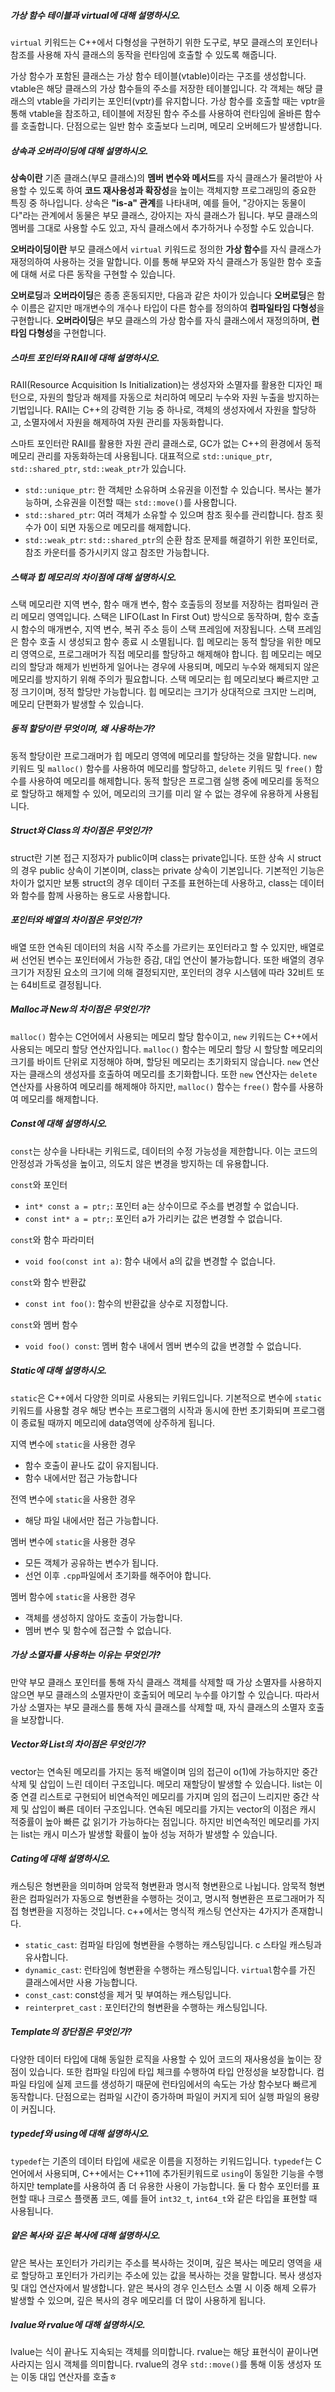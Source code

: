 ##### 가상 함수 테이블과 virtual에 대해 설명하시오.
`virtual` 키워드는 C++에서 다형성을 구현하기 위한 도구로, 부모 클래스의 포인터나 참조를 사용해 자식 클래스의 동작을 런타임에 호출할 수 있도록 해줍니다.

가상 함수가 포함된 클래스는 가상 함수 테이블(vtable)이라는 구조를 생성합니다. vtable은 해당 클래스의 가상 함수들의 주소를 저장한 테이블입니다. 각 객체는 해당 클래스의 vtable을 가리키는 포인터(vptr)를 유지합니다. 가상 함수를 호출할 때는 vptr을 통해 vtable을 참조하고, 테이블에 저장된 함수 주소를 사용하여 런타임에 올바른 함수를 호출합니다. 단점으로는 일반 함수 호출보다 느리며, 메모리 오버헤드가 발생합니다.
##### 상속과 오버라이딩에 대해 설명하시오.
**상속이란** 기존 클래스(부모 클래스)의 **멤버 변수와 메서드**를 자식 클래스가 물려받아 사용할 수 있도록 하여 **코드 재사용성과 확장성**을 높이는 객체지향 프로그래밍의 중요한 특징 중 하나입니다. 상속은 **"is-a" 관계**를 나타내며, 예를 들어, "강아지는 동물이다"라는 관계에서 동물은 부모 클래스, 강아지는 자식 클래스가 됩니다. 부모 클래스의 멤버를 그대로 사용할 수도 있고, 자식 클래스에서 추가하거나 수정할 수도 있습니다.

**오버라이딩이란** 부모 클래스에서 `virtual` 키워드로 정의한 **가상 함수**를 자식 클래스가 재정의하여 사용하는 것을 말합니다. 이를 통해 부모와 자식 클래스가 동일한 함수 호출에 대해 서로 다른 동작을 구현할 수 있습니다.

**오버로딩**과 **오버라이딩**은 종종 혼동되지만, 다음과 같은 차이가 있습니다
**오버로딩**은 함수 이름은 같지만 매개변수의 개수나 타입이 다른 함수를 정의하여 **컴파일타임 다형성**을 구현합니다.
**오버라이딩**은 부모 클래스의 가상 함수를 자식 클래스에서 재정의하며, **런타임 다형성**을 구현합니다.
##### 스마트 포인터와 RAII에 대해 설명하시오.
RAII(Resource Acquisition Is Initialization)는 생성자와 소멸자를 활용한 디자인 패턴으로, 자원의 할당과 해제를 자동으로 처리하여 메모리 누수와 자원 누출을 방지하는 기법입니다. RAII는 C++의 강력한 기능 중 하나로, 객체의 생성자에서 자원을 할당하고, 소멸자에서 자원을 해제하여 자원 관리를 자동화합니다.

스마트 포인터란 RAII를 활용한 자원 관리 클래스로, GC가 없는 C++의 환경에서 동적 메모리 관리를 자동화하는데 사용됩니다. 대표적으로 `std::unique_ptr`, `std::shared_ptr`, `std::weak_ptr`가 있습니다.

- `std::unique_ptr`: 한 객체만 소유하며 소유권을 이전할 수 있습니다. 복사는 불가능하며, 소유권을 이전할 때는 `std::move()`를 사용합니다.
- `std::shared_ptr`: 여러 객체가 소유할 수 있으며 참조 횟수를 관리합니다. 참조 횟수가 0이 되면 자동으로 메모리를 해제합니다.
- `std::weak_ptr`: `std::shared_ptr`의 순환 참조 문제를 해결하기 위한 포인터로, 참조 카운터를 증가시키지 않고 참조만 가능합니다.
##### 스택과 힙 메모리의 차이점에 대해 설명하시오.
스택 메모리란 지역 변수, 함수 매개 변수, 함수 호출등의 정보를 저장하는 컴파일러 관리 메모리 영역입니다. 스택은 LIFO(Last In First Out) 방식으로 동작하며, 함수 호출 시 함수의 매개변수, 지역 변수, 복귀 주소 등이 스택 프레임에 저장됩니다. 스택 프레임은 함수 호출 시 생성되고 함수 종료 시 소멸됩니다. 힙 메모리는 동적 할당을 위한 메모리 영역으로, 프로그래머가 직접 메모리를 할당하고 해제해야 합니다. 힙 메모리는 메모리의 할당과 해제가 빈번하게 일어나는 경우에 사용되며, 메모리 누수와 해제되지 않은 메모리를 방지하기 위해 주의가 필요합니다. 스택 메모리는 힙 메모리보다 빠르지만 고정 크기이며, 정적 할당만 가능합니다. 힙 메모리는 크기가 상대적으로 크지만 느리며, 메모리 단편화가 발생할 수 있습니다.
##### 동적 할당이란 무엇이며, 왜 사용하는가?
동적 할당이란 프로그래머가 힙 메모리 영역에 메모리를 할당하는 것을 말합니다. `new` 키워드 및 `malloc()` 함수를 사용하여 메모리를 할당하고, `delete` 키워드 및 `free()` 함수를 사용하여 메모리를 해제합니다. 동적 할당은 프로그램 실행 중에 메모리를 동적으로 할당하고 해제할 수 있어, 메모리의 크기를 미리 알 수 없는 경우에 유용하게 사용됩니다.
##### Struct와 Class의 차이점은 무엇인가?
struct란 기본 접근 지정자가 public이며 class는 private입니다. 또한 상속 시 struct의 경우 public 상속이 기본이며, class는 private 상속이 기본입니다. 기본적인 기능은 차이가 없지만 보통 struct의 경우 데이터 구조를 표현하는데 사용하고, class는 데이터와 함수를 함께 사용하는 용도로 사용합니다.
##### 포인터와 배열의 차이점은 무엇인가?
배열 또한 연속된 데이터의 처음 시작 주소를 가르키는 포인터라고 할 수 있지만, 배열로써 선언된 변수는 포인터에서 가능한 증감, 대입 연산이 불가능합니다. 또한 배열의 경우 크기가 저장된 요소의 크기에 의해 결정되지만, 포인터의 경우 시스템에 따라 32비트 또는 64비트로 결정됩니다.
##### Malloc과 New의 차이점은 무엇인가?
`malloc()` 함수는 C언어에서 사용되는 메모리 할당 함수이고, `new` 키워드는 C++에서 사용되는 메모리 할당 연산자입니다. `malloc()` 함수는 메모리 할당 시 할당할 메모리의 크기를 바이트 단위로 지정해야 하며, 할당된 메모리는 초기화되지 않습니다. `new` 연산자는 클래스의 생성자를 호출하여 메모리를 초기화합니다. 또한 `new` 연산자는 `delete` 연산자를 사용하여 메모리를 해제해야 하지만, `malloc()` 함수는 `free()` 함수를 사용하여 메모리를 해제합니다.
##### Const에 대해 설명하시오.
`const`는 상수을 나타내는 키워드로, 데이터의 수정 가능성을 제한합니다. 이는 코드의 안정성과 가독성을 높이고, 의도치 않은 변경을 방지하는 데 유용합니다.

`const`와 포인터
- `int* const a = ptr;`: 포인터 a는 상수이므로 주소를 변경할 수 없습니다.
- `const int* a = ptr;`: 포인터 a가 가리키는 값은 변경할 수 없습니다.

`const`와 함수 파라미터
- `void foo(const int a)`: 함수 내에서 a의 값을 변경할 수 없습니다.

`const`와 함수 반환값
- `const int foo()`: 함수의 반환값을 상수로 지정합니다.

`const`와 멤버 함수
- `void foo() const`: 멤버 함수 내에서 멤버 변수의 값을 변경할 수 없습니다.
##### Static에 대해 설명하시오.
`static`은 C++에서 다양한 의미로 사용되는 키워드입니다. 기본적으로 변수에 `static` 키워드를 사용할 경우 해당 변수는 프로그램의 시작과 동시에 한번 초기화되며 프로그램이 종료될 때까지 메모리에 data영역에 상주하게 됩니다.

지역 변수에 `static`을 사용한 경우 
- 함수 호출이 끝나도 값이 유지됩니다. 
- 함수 내에서만 접근 가능합니다

전역 변수에 `static`을 사용한 경우
- 해당 파일 내에서만 접근 가능합니다.

멤버 변수에 `static`을 사용한 경우
- 모든 객체가 공유하는 변수가 됩니다.
- 선언 이후 `.cpp`파일에서 초기화를 해주어야 합니다.

멤버 함수에 `static`을 사용한 경우
- 객체를 생성하지 않아도 호출이 가능합니다.
- 멤버 변수 및 함수에 접근할 수 없습니다.
##### 가상 소멸자를 사용하는 이유는 무엇인가?
만약 부모 클래스 포인터를 통해 자식 클래스 객체를 삭제할 때 가상 소멸자를 사용하지 않으면 부모 클래스의 소멸자만이 호출되어 메모리 누수를 야기할 수 있습니다. 따라서 가상 소멸자는 부모 클래스를 통해 자식 클래스를 삭제할 때, 자식 클래스의 소멸자 호출을 보장합니다. 
##### Vector와 List의 차이점은 무엇인가?
vector는 연속된 메모리를 가지는 동적 배열이며 임의 접근이 o(1)에 가능하지만 중간 삭제 및 삽입이 느린 데이터 구조입니다. 메모리 재할당이 발생할 수 있습니다. list는 이중 연결 리스트로 구현되어 비연속적인 메모리를 가지며 임의 접근이 느리지만 중간 삭제 및 삽입이 빠른 데이터 구조입니다. 연속된 메모리를 가지는 vector의 이점은 캐시 적중률이 높아 빠른 값 읽기가 가능하다는 점입니다. 하지만 비연속적인 메모리를 가지는 list는 캐시 미스가 발생할 확률이 높아 성능 저하가 발생할 수 있습니다.
##### Cating에 대해 설명하시오.
캐스팅은 형변환을 의미하며 암묵적 형변환과 명시적 형변환으로 나뉩니다. 암묵적 형변환은 컴파일러가 자동으로 형변환을 수행하는 것이고, 명시적 형변환은 프로그래머가 직접 형변환을 지정하는 것입니다. c++에서는 명식적 캐스팅 연산자는 4가지가 존재합니다.
- `static_cast`: 컴파일 타임에 형변환을 수행하는 캐스팅입니다. c 스타일 캐스팅과 유사합니다.
- `dynamic_cast`: 런타임에 형변환을 수행하는 캐스팅입니다. `virtual`함수를 가진 클래스에서만 사용 가능합니다.
- `const_cast`: const성을 제거 및 부여하는 캐스팅입니다.
- `reinterpret_cast` : 포인터간의 형변환을 수행하는 캐스팅입니다.
##### Template의 장단점은 무엇인가?
다양한 데이터 타입에 대해 동일한 로직을 사용할 수 있어 코드의 재사용성을 높이는 장점이 있습니다. 또한 컴파일 타임에 타입 체크를 수행하여 타입 안정성을 보장합니다. 컴파일 타임에 실제 코드를 생성하기 때문에 런타임에서의 속도는 가상 함수보다 빠르게 동작합니다. 단점으로는 컴파일 시간이 증가하며 파일이 커지게 되어 실행 파일의 용량이 커집니다.
##### typedef와 using에 대해 설명하시오.
`typedef`는 기존의 데이터 타입에 새로운 이름을 지정하는 키워드입니다. `typedef`는 C언어에서 사용되며, C++에서는 C++11에 추가된키워드로 `using`이 동일한 기능을 수행하지만 template를 사용하여 좀 더 유용한 사용이 가능합니다. 둘 다 함수 포인터를 표현할 때나 크로스 플랫폼 코드, 예를 들어 `int32_t`, `int64_t`와 같은 타입을 표현할 때 사용됩니다.
##### 얕은 복사와 깊은 복사에 대해 설명하시오.
얕은 복사는 포인터가 가리키는 주소를 복사하는 것이며, 깊은 복사는 메모리 영역을 새로 할당하고 포인터가 가리키는 주소에 있는 값을 복사하는 것을 말합니다. 복사 생성자 및 대입 연산자에서 발생합니다. 얕은 복사의 경우 인스턴스 소멸 시 이중 해제 오류가 발생할 수 있으며, 깊은 복사의 경우 메모리를 더 많이 사용하게 됩니다.
##### lvalue와 rvalue에 대해 설명하시오.
lvalue는 식이 끝나도 지속되는 객체를 의미합니다. rvalue는 해당 표현식이 끝이나면 사라지는 임시 객체를 의미합니다. rvalue의 경우 `std::move()`를 통해 이동 생성자 또는 이동 대입 연산자를 호출ㅎ



